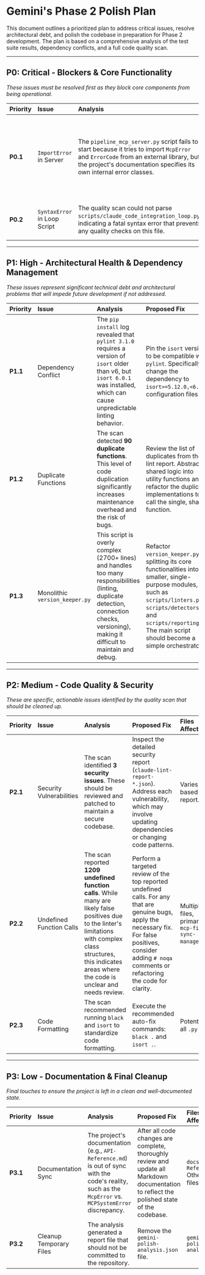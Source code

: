 # Gemini's Phase 2 Polish Plan

This document outlines a prioritized plan to address critical issues, resolve architectural debt, and polish the codebase in preparation for Phase 2 development. The plan is based on a comprehensive analysis of the test suite results, dependency conflicts, and a full code quality scan.

---

## P0: Critical - Blockers & Core Functionality

*These issues must be resolved first as they block core components from being operational.* 

| Priority | Issue | Analysis | Proposed Fix | Files Affected |
| :--- | :--- | :--- | :--- | :--- |
| **P0.1** | `ImportError` in Server | The `pipeline_mcp_server.py` script fails to start because it tries to import `McpError` and `ErrorCode` from an external library, but the project's documentation specifies its own internal error classes. | 1. Create a new file `src/exceptions.py`. <br> 2. Define the `MCPSystemError` and `ErrorCode` classes in it, as per `docs/API-Reference.md`. <br> 3. Refactor `pipeline_mcp_server.py` to import and use these local classes. | `src/pipeline_mcp_server.py` (Modify)<br>`src/exceptions.py` (New File) |
| **P0.2** | `SyntaxError` in Loop Script | The quality scan could not parse `scripts/claude_code_integration_loop.py`, indicating a fatal syntax error that prevents any quality checks on this file. | Manually inspect the file at the reported line (1269) and fix the underlying Python syntax error. | `scripts/claude_code_integration_loop.py` (Modify) |

---

## P1: High - Architectural Health & Dependency Management

*These issues represent significant technical debt and architectural problems that will impede future development if not addressed.* 

| Priority | Issue | Analysis | Proposed Fix | Files Affected |
| :--- | :--- | :--- | :--- | :--- |
| **P1.1** | Dependency Conflict | The `pip install` log revealed that `pylint 3.1.0` requires a version of `isort` older than v6, but `isort 6.0.1` was installed, which can cause unpredictable linting behavior. | Pin the `isort` version to be compatible with `pylint`. Specifically, change the dependency to `isort>=5.12.0,<6.0` in configuration files. | `requirements.txt`<br>`pyproject.toml` |
| **P1.2** | Duplicate Functions | The scan detected **90 duplicate functions**. This level of code duplication significantly increases maintenance overhead and the risk of bugs. | Review the list of duplicates from the lint report. Abstract shared logic into utility functions and refactor the duplicate implementations to call the single, shared function. | Multiple files across the codebase. |
| **P1.3** | Monolithic `version_keeper.py` | This script is overly complex (2700+ lines) and handles too many responsibilities (linting, duplicate detection, connection checks, versioning), making it difficult to maintain and debug. | Refactor `version_keeper.py` by splitting its core functionalities into smaller, single-purpose modules, such as `scripts/linters.py`, `scripts/detectors.py`, and `scripts/reporting.py`. The main script should become a simple orchestrator. | `scripts/version_keeper.py` (Modify)<br>Multiple new modules (Create) |

---

## P2: Medium - Code Quality & Security

*These are specific, actionable issues identified by the quality scan that should be cleaned up.* 

| Priority | Issue | Analysis | Proposed Fix | Files Affected |
| :--- | :--- | :--- | :--- | :--- |
| **P2.1** | Security Vulnerabilities | The scan identified **3 security issues**. These should be reviewed and patched to maintain a secure codebase. | Inspect the detailed security report (`claude-lint-report-*.json`). Address each vulnerability, which may involve updating dependencies or changing code patterns. | Varies based on report. |
| **P2.2** | Undefined Function Calls | The scan reported **1209 undefined function calls**. While many are likely false positives due to the linter's limitations with complex class structures, this indicates areas where the code is unclear and needs review. | Perform a targeted review of the top reported undefined calls. For any that are genuine bugs, apply the necessary fix. For false positives, consider adding `# noqa` comments or refactoring the code for clarity. | Multiple files, primarily `mcp-file-sync-manager.py`. |
| **P2.3** | Code Formatting | The scan recommended running `black` and `isort` to standardize code formatting. | Execute the recommended auto-fix commands: `black .` and `isort .`. | Potentially all `.py` files. |

---

## P3: Low - Documentation & Final Cleanup

*Final touches to ensure the project is left in a clean and well-documented state.* 

| Priority | Issue | Analysis | Proposed Fix | Files Affected |
| :--- | :--- | :--- | :--- | :--- |
| **P3.1** | Documentation Sync | The project's documentation (e.g., `API-Reference.md`) is out of sync with the code's reality, such as the `McpError` vs. `MCPSystemError` discrepancy. | After all code changes are complete, thoroughly review and update all Markdown documentation to reflect the polished state of the codebase. | `docs/API-Reference.md`<br>Other `.md` files. |
| **P3.2** | Cleanup Temporary Files | The analysis generated a report file that should not be committed to the repository. | Remove the `gemini-polish-analysis.json` file. | `gemini-polish-analysis.json` |
